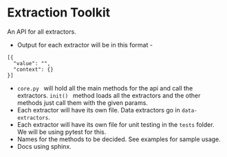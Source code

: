 # Extraction Toolkit

An API for all extractors.

* Output for each extractor will be in this format -
```
[{
  "value": "",
  "context": {}
}]
```
* ```core.py ``` will hold all the main methods for the api and call the extractors. ```init() ``` method loads all the extractors and the other methods just call them with the given params.
* Each extractor will have its own file. Data extractors go in ```data-extractors```.
* Each extractor will have its own file for unit testing in the ```tests``` folder. We will be using pytest for this.
* Names for the methods to be decided. See examples for sample usage.
* Docs using sphinx.
